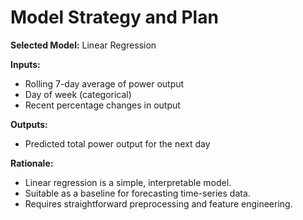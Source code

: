 # Model Strategy and Plan

**Selected Model:** Linear Regression

**Inputs:**  
- Rolling 7-day average of power output  
- Day of week (categorical)  
- Recent percentage changes in output

**Outputs:**  
- Predicted total power output for the next day

**Rationale:**  
- Linear regression is a simple, interpretable model.  
- Suitable as a baseline for forecasting time-series data.  
- Requires straightforward preprocessing and feature engineering.
